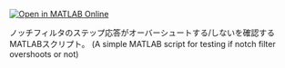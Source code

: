 [![Open in MATLAB Online](https://www.mathworks.com/images/responsive/global/open-in-matlab-online.svg)](https://matlab.mathworks.com/open/github/v1?repo=SKMAAX/Notch_Overshoot_example&file=https://github.com/SKMAAX/Notch_Overshoot_example/blob/main/Notch_Overshoot_example.mlx)

ノッチフィルタのステップ応答がオーバーシュートする/しないを確認するMATLABスクリプト。
(A simple MATLAB script for testing if notch filter overshoots or not)
